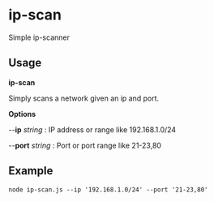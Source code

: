 # ip-scan
Simple ip-scanner

## Usage

**ip-scan**

  Simply scans a network given an ip and port.

**Options**

  --**ip** _string_ : IP address or range like 192.168.1.0/24

  --**port** _string_ : Port or port range like 21-23,80

## Example

`node ip-scan.js --ip '192.168.1.0/24' --port '21-23,80'`